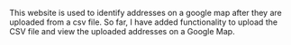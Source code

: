 This website is used to identify addresses on a google map after they are uploaded from a csv file. 
So far, I have added functionality to upload the CSV file and view the uploaded addresses on a Google Map.
